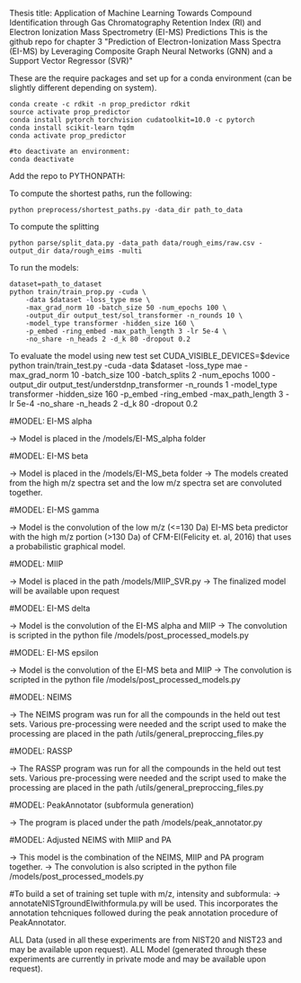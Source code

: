 Thesis title: Application of Machine Learning Towards Compound Identification through Gas Chromatography Retention Index (RI) and Electron Ionization Mass Spectrometry (EI-MS) Predictions
This is the github repo for chapter 3 "Prediction of Electron-Ionization Mass Spectra (EI-MS) by Leveraging Composite Graph Neural Networks (GNN) and a Support Vector Regressor (SVR)"


These are the require packages and set up for a conda environment (can be slightly different depending on system).

```
conda create -c rdkit -n prop_predictor rdkit
source activate prop_predictor
conda install pytorch torchvision cudatoolkit=10.0 -c pytorch
conda install scikit-learn tqdm
conda activate prop_predictor

#to deactivate an environment:
conda deactivate

```

Add the repo to PYTHONPATH:


To compute the shortest paths, run the following:
```
python preprocess/shortest_paths.py -data_dir path_to_data
```

To compute the splitting 
```
python parse/split_data.py -data_path data/rough_eims/raw.csv -output_dir data/rough_eims -multi
```
To run the models:
```
dataset=path_to_dataset
python train/train_prop.py -cuda \
    -data $dataset -loss_type mse \
    -max_grad_norm 10 -batch_size 50 -num_epochs 100 \
	-output_dir output_test/sol_transformer -n_rounds 10 \
	-model_type transformer -hidden_size 160 \
	-p_embed -ring_embed -max_path_length 3 -lr 5e-4 \
	-no_share -n_heads 2 -d_k 80 -dropout 0.2
```

To evaluate the model using new test set
CUDA_VISIBLE_DEVICES=$device python train/train_test.py -cuda -data $dataset -loss_type mae -max_grad_norm 10 -batch_size 100 -batch_splits 2 -num_epochs 1000 -output_dir output_test/understdnp_transformer -n_rounds 1 -model_type transformer -hidden_size 160 -p_embed -ring_embed -max_path_length 3 -lr 5e-4 -no_share -n_heads 2 -d_k 80 -dropout 0.2


#MODEL: EI-MS alpha

-> Model is placed in the /models/EI-MS_alpha folder


#MODEL: EI-MS beta

-> Model is placed in the /models/EI-MS_beta folder
-> The models created from the high m/z spectra set and the low m/z spectra set are convoluted together.

#MODEL: EI-MS gamma

-> Model is the convolution of the low m/z (<=130 Da) EI-MS beta predictor with the high m/z portion (>130 Da) of CFM-EI(Felicity et. al, 2016) that uses a probabilistic graphical model.

#MODEL: MIIP

-> Model is placed in the path /models/MIIP_SVR.py 
-> The finalized model will be available upon request

#MODEL: EI-MS delta

-> Model is the convolution of the EI-MS alpha and MIIP
-> The convolution is scripted in the python file /models/post_processed_models.py

#MODEL: EI-MS epsilon

-> Model is the convolution of the EI-MS beta and MIIP
-> The convolution is scripted in the python file /models/post_processed_models.py

#MODEL: NEIMS

-> The NEIMS program was run for all the compounds in the held out test sets. Various pre-processing were needed and the script used to make the processing are placed in the path /utils/general_preproccing_files.py

#MODEL: RASSP

-> The RASSP program was run for all the compounds in the held out test sets. Various pre-processing were needed and the script used to make the processing are placed in the path /utils/general_preproccing_files.py

#MODEL: PeakAnnotator (subformula generation)

-> The program is placed under the path /models/peak_annotator.py

#MODEL: Adjusted NEIMS with MIIP and PA

-> This model is the combination of the NEIMS, MIIP and PA program together. 
-> The convolution is also scripted in the python file /models/post_processed_models.py

#To build a set of training set tuple with m/z, intensity and subformula:
-> annotateNISTgroundEIwithformula.py will be used. This incorporates the annotation tehcniques followed during the peak annotation procedure of PeakAnnotator.

ALL Data (used in all these experiments are from NIST20 and NIST23 and may be available upon request).
ALL Model (generated through these experiments are currently in private mode and may be available upon request).
